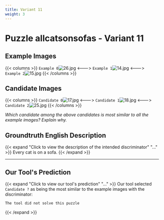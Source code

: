 ```yaml
---
title: Variant 11
weight: 3
---
```


# Puzzle allcatsonsofas - Variant 11

## Example Images
{{< columns >}}
`Example 0`![26.jpg](/natscene-data/images/26.jpg)
<--->
`Example 1`![14.jpg](/natscene-data/images/14.jpg)
<--->
`Example 2`![15.jpg](/natscene-data/images/15.jpg)
{{< /columns >}}

## Candidate Images
{{< columns >}}
`Candidate 0`![17.jpg](/natscene-data/images/17.jpg)
<--->
`Candidate 1`![18.jpg](/natscene-data/images/18.jpg)
<--->
`Candidate 2`![25.jpg](/natscene-data/images/25.jpg)
{{< /columns >}}

*Which candidate among the above candidates is most similar to all the example images? Explain why.*

## Groundtruth English Description

{{< expand "Click to view the description of the intended discriminator" "..." >}}
Every cat is on a sofa.
{{< /expand >}}

---



## Our Tool's Prediction

{{< expand "Click to view our tool's prediction" "..." >}}
Our tool selected `Candidate ?` as being the most similar to the example images with the discriminator:
```plaintext
The tool did not solve this puzzle
```
{{< /expand >}}
